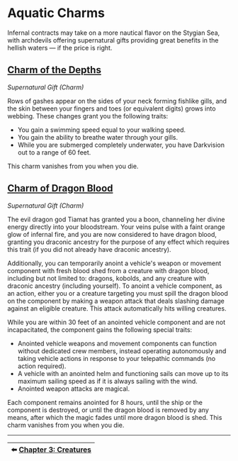 # Aquatic Charms

Infernal contracts may take on a more nautical flavor on the Stygian Sea, with archdevils offering supernatural gifts providing great benefits in the hellish waters — if the price is right.

## [Charm of the Depths](https://github.com/mpanighetti/dnd5e-feats/blob/main/supernatural-gifts/charms/charm-of-the-depths.md)

_Supernatural Gift (Charm)_

Rows of gashes appear on the sides of your neck forming fishlike gills, and the skin between your fingers and toes (or equivalent digits) grows into webbing. These changes grant you the following traits:

- You gain a swimming speed equal to your walking speed.
- You gain the ability to breathe water through your gills.
- While you are submerged completely underwater, you have Darkvision out to a range of 60 feet.

This charm vanishes from you when you die.

## [Charm of Dragon Blood](https://github.com/mpanighetti/dnd5e-feats/blob/main/supernatural-gifts/charms/charm-of-dragon-blood.md)

_Supernatural Gift (Charm)_

The evil dragon god Tiamat has granted you a boon, channeling her divine energy directly into your bloodstream. Your veins pulse with a faint orange glow of infernal fire, and you are now considered to have dragon blood, granting you draconic ancestry for the purpose of any effect which requires this trait (if you did not already have draconic ancestry).

Additionally, you can temporarily anoint a vehicle's weapon or movement component with fresh blood shed from a creature with dragon blood, including but not limited to: dragons, kobolds, and any creature with draconic ancestry (including yourself). To anoint a vehicle component, as an action, either you or a creature targeting you must spill the dragon blood on the component by making a weapon attack that deals slashing damage against an eligible creature. This attack automatically hits willing creatures.

While you are within 30 feet of an anointed vehicle component and are not incapacitated, the component gains the following special traits:

- Anointed vehicle weapons and movement components can function without dedicated crew members, instead operating autonomously and taking vehicle actions in response to your telepathic commands (no action required).
- A vehicle with an anointed helm and functioning sails can move up to its maximum sailing speed as if it is always sailing with the wind.
- Anointed weapon attacks are magical.

Each component remains anointed for 8 hours, until the ship or the component is destroyed, or until the dragon blood is removed by any means, after which the magic fades until more dragon blood is shed. This charm vanishes from you when you die.

---

| ⬅️ [Chapter 3: Creatures](ch-3-creatures.md) |
|:-|
